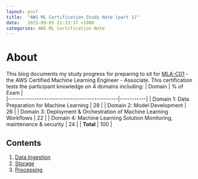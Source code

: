 ```yaml
---
layout: post
title:  "AWS ML Certification Study Note (part 1)"
date:   2025-09-05 21:33:37 +1000
categories: AWS ML Certification Note
---
```

# About 
This blog documents my study progress for preparing to sit for [MLA-C01](https://aws.amazon.com/certification/certified-machine-learning-engineer-associate/) - the AWS Certified Machine Learning Engineer - Associate. This certification tests the participant knowledge on 4 domains including:
  | Domain                                       | % of Exam |  
  |----------------------------------------------|-----------|
  | Domain 1: Data Preparation for Machine Learning        | 28        | 
  | Domain 2: Model Development                            | 26        | 
  | Domain 3: Deployment & Orchestration of Machine Learning Workflows         | 22        | 
  | Domain 4: Machine Learning Solution Monitoring, maintenance & security         | 24        | 
  | **Total**         | 100        | 

## Contents
1. [Data Ingestion](/aws-ml-notes/data-ingestion/)
2. [Storage](/aws-ml-notes/storage/)
3. [Processing](/aws-ml-notes/processing/)